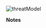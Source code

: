 ![threatModel](https://user-images.githubusercontent.com/63809979/140961478-7076a038-678a-484e-bd73-5a1077f03786.PNG)

**Notes**
